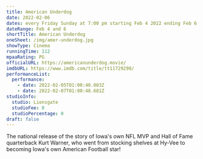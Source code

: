 ```yaml
---
title: American Underdog
date: 2022-02-06
dates: every Friday Sunday at 7:00 pm starting Feb 4 2022 ending Feb 6 2022
dateRange: Feb 4 and 6
shortTitle: American Underdog
oneSheet: /img/amer-underdog.jpg
showType: Cinema
runningTime: 112
mpaaRating: PG
officialURL: https://americanunderdog.movie/
imdbURL: https://www.imdb.com/title/tt11729298/
performanceList:
  performance:
    - date: 2022-02-05T01:00:48.083Z
    - date: 2022-02-07T01:00:48.681Z
studioInfo:
  studio: Lionsgate
  studioFee: 0
  studioPercentage: 0
draft: false
---
```

The national release of the story of Iowa's own NFL MVP and Hall of Fame quarterback Kurt Warner, who went from stocking shelves at Hy-Vee to becoming Iowa's own American Football star!
